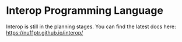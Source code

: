 # Interop Programming Language

Interop is still in the planning stages. You can find the latest docs here: https://nu11ptr.github.io/interop/
